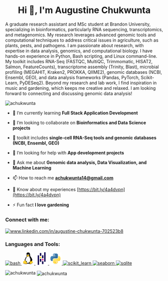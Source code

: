 <h1 align="center">Hi 👋, I'm Augustine Chukwunta</h1>
<p align="left">A graduate research assistant and MSc student at Brandon University, specializing in bioinformatics, particularly RNA sequencing, transcriptomics, and metagenomics. My research leverages advanced genomic tools and computational techniques to address critical issues in agriculture, such as plants, pests, and pathogens. I am passionate about research, with expertise in data analysis, genomics, and computational biology. I have hands-on experience in Python, Bash scripting, and Linux command-line. My toolkit includes RNA-Seq (FASTQC, MultiQC, Trimmomatic, HISAT2, Salmon, FeatureCounts), transcriptome assembly (Trinity, Blast), microbial profiling (MEGAHIT, Kraken2, PROKKA, QIIME2), genomic databases (NCBI, Ensembl, GEO), and data analysis frameworks (Pandas, PyTorch, Scikit-Learn, PyDESeq2). Beyond my research and lab work, I find inspiration in music and gardening, which keeps me creative and relaxed. I am looking forward to connecting and discussing genomic data analysis!

<p align="left"> <img src="https://komarev.com/ghpvc/?username=achukwunta&label=Profile%20views&color=0e75b6&style=flat" alt="achukwunta" /> </p>

- 🌱 I’m currently learning **Full Stack Application Development**

- 👯 I’m looking to collaborate on **Bioinformatics and Data Science projects**

- 🔧 toolkit includes **single-cell RNA-Seq tools and genomic databases (NCBI, Ensembl, GEO)**

- 🤝 I’m looking for help with **App development projects**

- 💬 Ask me about **Genomic data analysis, Data Visualization, and Machine Learning**

- 📫 How to reach me **achukwunta14@gmail.com**

- 📄 Know about my experiences [https://bit.ly/4a4dvpn](https://bit.ly/4a4dvpn)

- ⚡ Fun fact **I love gardening**

<h3 align="left">Connect with me:</h3>
<p align="left">
<a href="https://linkedin.com/in/www.linkedin.com/in/augustine-chukwunta-702523b8" target="blank"><img align="center" src="https://raw.githubusercontent.com/rahuldkjain/github-profile-readme-generator/master/src/images/icons/Social/linked-in-alt.svg" alt="www.linkedin.com/in/augustine-chukwunta-702523b8" height="30" width="40" /></a>
</p>

<h3 align="left">Languages and Tools:</h3>
<p align="left"> <a href="https://www.gnu.org/software/bash/" target="_blank" rel="noreferrer"> <img src="https://www.vectorlogo.zone/logos/gnu_bash/gnu_bash-icon.svg" alt="bash" width="40" height="40"/> </a> <a href="https://www.linux.org/" target="_blank" rel="noreferrer"> <img src="https://raw.githubusercontent.com/devicons/devicon/master/icons/linux/linux-original.svg" alt="linux" width="40" height="40"/> </a> <a href="https://pandas.pydata.org/" target="_blank" rel="noreferrer"> <img src="https://raw.githubusercontent.com/devicons/devicon/2ae2a900d2f041da66e950e4d48052658d850630/icons/pandas/pandas-original.svg" alt="pandas" width="40" height="40"/> </a> <a href="https://www.python.org" target="_blank" rel="noreferrer"> <img src="https://raw.githubusercontent.com/devicons/devicon/master/icons/python/python-original.svg" alt="python" width="40" height="40"/> </a> <a href="https://scikit-learn.org/" target="_blank" rel="noreferrer"> <img src="https://upload.wikimedia.org/wikipedia/commons/0/05/Scikit_learn_logo_small.svg" alt="scikit_learn" width="40" height="40"/> </a> <a href="https://seaborn.pydata.org/" target="_blank" rel="noreferrer"> <img src="https://seaborn.pydata.org/_images/logo-mark-lightbg.svg" alt="seaborn" width="40" height="40"/> </a> <a href="https://www.sqlite.org/" target="_blank" rel="noreferrer"> <img src="https://www.vectorlogo.zone/logos/sqlite/sqlite-icon.svg" alt="sqlite" width="40" height="40"/> </a> </p>

<p><img align="left" src="https://github-readme-stats.vercel.app/api/top-langs?username=achukwunta&show_icons=true&locale=en&layout=compact" alt="achukwunta" /></p>

<p>&nbsp;<img align="center" src="https://github-readme-stats.vercel.app/api?username=achukwunta&show_icons=true&locale=en" alt="achukwunta" /></p>
